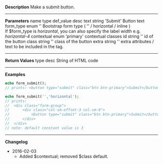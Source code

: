 **Description**
Make a submit button.

--------
**Parameters**
name	type	def_value	desc
text	string	'Submit'	Button text
form_type	enum	''	Bootstrap form type ( '' / horizontal / inline ) <br> If $form_type is *horizontal*, you can also specify the label width e.g. *horizontal-4*
contextual	enum	'primary'	contextual classes
id	string	''	id of the button
class	string	''	class of the button
extra	string	''	extra attributes / text to be included in the tag.

--------
**Return Values**
type	desc
String	of HTML code

--------
**Examples**

```php
echo form_submit();
// prints: <button type="submit" class="btn btn-primary">Submit</button>

echo form_submit('','horizontal');
// prints:
//	<div class="form-group">
//		<div class="col-sm-offset-3 col-sm-9">
//			<button type="submit" class="btn btn-primary">Submit</button>
//		</div>
//	</div>
// note: default constant value is 3
```

--------
**Changelog**
- 2016-02-03
	- Added $contextual; removed $class default.
